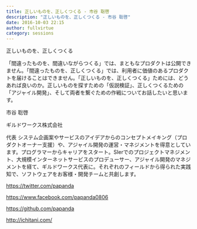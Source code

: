 ```yaml
---
title: 正しいものを、正しくつくる - 市谷 聡啓
description: "正しいものを、正しくつくる - 市谷 聡啓"
date: 2016-10-03 22:15
author: fullvirtue
category: sessions
---
```


正しいものを、正しくつくる

「間違ったものを、間違いながらつくる」では、まともなプロダクトは公開できません。「間違ったものを、正しくつくる」では、利用者に価値のあるプロダクトを届けることはできません。「正しいものを、正しくつくる」ためには、どうあれば良いのか。正しいものを探すための「仮説検証」、正しくつくるための「アジャイル開発」、そして両者を繋ぐための作戦についてお話したいと思います。

市谷 聡啓

ギルドワークス株式会社

代表
システム企画案やサービスのアイデアからのコンセプトメイキング（プロダクトオーナー支援）や、アジャイル開発の運営・マネジメントを得意としています。プログラマーからキャリアをスタート。SIerでのプロジェクトマネジメント、大規模インターネットサービスのプロデューサー、アジャイル開発のマネジメントを経て、ギルドワークス代表に。それぞれのフィールドから得られた実践知で、ソフトウェアをお客様・開発チームと共創します。

https://twitter.com/papanda

https://www.facebook.com/papanda0806

https://github.com/papanda

http://ichitani.com/
